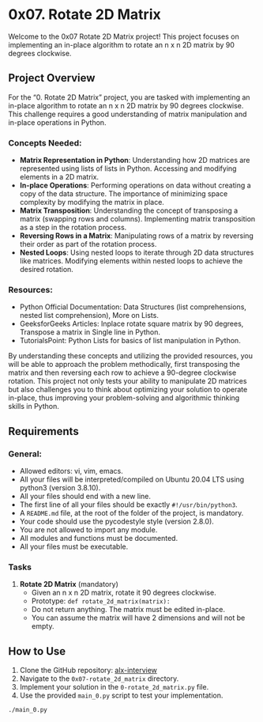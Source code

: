# 0x07. Rotate 2D Matrix

Welcome to the 0x07 Rotate 2D Matrix project! This project focuses on implementing an in-place algorithm to rotate an n x n 2D matrix by 90 degrees clockwise.

## Project Overview

For the “0. Rotate 2D Matrix” project, you are tasked with implementing an in-place algorithm to rotate an n x n 2D matrix by 90 degrees clockwise. This challenge requires a good understanding of matrix manipulation and in-place operations in Python.

### Concepts Needed:
- **Matrix Representation in Python**: Understanding how 2D matrices are represented using lists of lists in Python. Accessing and modifying elements in a 2D matrix.
- **In-place Operations**: Performing operations on data without creating a copy of the data structure. The importance of minimizing space complexity by modifying the matrix in place.
- **Matrix Transposition**: Understanding the concept of transposing a matrix (swapping rows and columns). Implementing matrix transposition as a step in the rotation process.
- **Reversing Rows in a Matrix**: Manipulating rows of a matrix by reversing their order as part of the rotation process.
- **Nested Loops**: Using nested loops to iterate through 2D data structures like matrices. Modifying elements within nested loops to achieve the desired rotation.

### Resources:
- Python Official Documentation: Data Structures (list comprehensions, nested list comprehension), More on Lists.
- GeeksforGeeks Articles: Inplace rotate square matrix by 90 degrees, Transpose a matrix in Single line in Python.
- TutorialsPoint: Python Lists for basics of list manipulation in Python.

By understanding these concepts and utilizing the provided resources, you will be able to approach the problem methodically, first transposing the matrix and then reversing each row to achieve a 90-degree clockwise rotation. This project not only tests your ability to manipulate 2D matrices but also challenges you to think about optimizing your solution to operate in-place, thus improving your problem-solving and algorithmic thinking skills in Python.

## Requirements

### General:
- Allowed editors: vi, vim, emacs.
- All your files will be interpreted/compiled on Ubuntu 20.04 LTS using python3 (version 3.8.10).
- All your files should end with a new line.
- The first line of all your files should be exactly `#!/usr/bin/python3`.
- A `README.md` file, at the root of the folder of the project, is mandatory.
- Your code should use the pycodestyle style (version 2.8.0).
- You are not allowed to import any module.
- All modules and functions must be documented.
- All your files must be executable.

### Tasks
1. **Rotate 2D Matrix** (mandatory)
   - Given an n x n 2D matrix, rotate it 90 degrees clockwise.
   - Prototype: `def rotate_2d_matrix(matrix):`
   - Do not return anything. The matrix must be edited in-place.
   - You can assume the matrix will have 2 dimensions and will not be empty.

## How to Use

1. Clone the GitHub repository: [alx-interview](https://github.com/alx-interview)
2. Navigate to the `0x07-rotate_2d_matrix` directory.
3. Implement your solution in the `0-rotate_2d_matrix.py` file.
4. Use the provided `main_0.py` script to test your implementation.

```bash
./main_0.py

